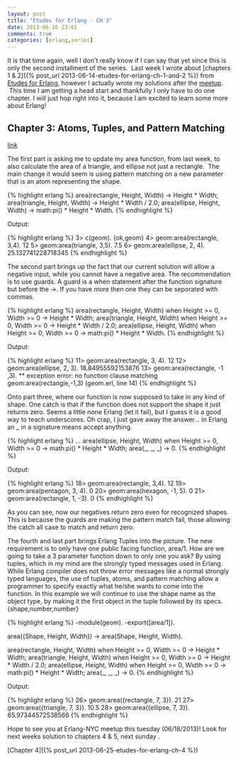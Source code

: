 ```yaml
---
layout: post
title: "Études for Erlang - CH 3"
date: 2013-06-16 23:01
comments: true
categories: [erlang,series]
---
```

It is that time again, well I don't really know if I can say that yet since this is only the second installment of the series.  Last week I wrote about [chapters 1 &amp; 2]({% post_url 2013-06-14-etudes-for-erlang-ch-1-and-2 %}) from <a href="http://chimera.labs.oreilly.com/books/1234000000726" target="_blank">Etudes for Erlang</a>, however I actually wrote my solutions after the <a href="http://www.meetup.com/Erlang-NYC/events/122174852/" target="_blank">meetup</a>.  This time I am getting a head start and thankfully I only have to do one chapter. I will just hop right into it, because I am excited to learn some more about Erlang!<!--more-->
<h2>Chapter 3: Atoms, Tuples, and Pattern Matching</h2>
<a href="http://chimera.labs.oreilly.com/books/1234000000726/ch03.html" target="_blank">link</a>

The first part is asking me to update my area function, from last week, to also calculate the area of a triangle, and ellipse not just a rectangle.  The main change it would seem is using pattern matching on a new parameter that is an atom representing the shape.

{% highlight erlang %}
area(rectangle, Height, Width) ->
	Height * Width;
area(triangle, Height, Width) ->
	Height * Width / 2.0;
area(ellipse, Height, Width) ->
	math:pi() * Height * Width.
{% endhighlight %}

Output:

{% highlight erlang %}
3> c(geom).
{ok,geom}
4> geom:area(rectangle, 3,4).
12
5> geom:area(triangle, 3,5).
7.5
6> geom:area(ellipse, 2, 4).
25.132741228718345
{% endhighlight %}

The second part brings up the fact that our current solution will allow a negative input, while you cannot have a negative area. The recommendation is to use guards. A guard is a when statement after the function signature but before the -&gt;. If you have more then one they can be seporated with commas.

{% highlight erlang %}
area(rectangle, Height, Width) when Height >= 0, Width >= 0 ->
	Height * Width;
area(triangle, Height, Width) when Height >= 0, Width >= 0  ->
	Height * Width / 2.0;
area(ellipse, Height, Width) when Height >= 0, Width >= 0  ->
	math:pi() * Height * Width.
{% endhighlight %}

Output:

{% highlight erlang %}
11> geom:area(rectangle, 3, 4).
12
12> geom:area(ellipse, 2, 3).
18.84955592153876
13> geom:area(rectangle, -1 ,3).
** exception error: no function clause matching geom:area(rectangle,-1,3) (geom.erl, line 14)
{% endhighlight %}

Onto part three, where our function is now supposed to take in any kind of shape. One catch is that if the function does not support the shape it just returns zero. Seems a little none Erlang (let it fail), but I guess it is a good way to teach underscores. Oh crap, I just gave away the answer... In Erlang an _ in a signature means accept anything.

{% highlight erlang %}
...
area(ellipse, Height, Width) when Height >= 0, Width >= 0  ->
	math:pi() * Height * Width;
area(_, _, _) ->
	0.
{% endhighlight %}

Output:

{% highlight erlang %}
18> geom:area(rectangle, 3,4).
12
19> geom:area(pentagon, 3, 4).
0
20> geom:area(hexagon, -1, 5).
0
21> geom:area(rectangle, 1, -3).
0
{% endhighlight %}

As you can see, now our negatives return zero even for recognized shapes. This is because the guards are making the pattern match fail, those allowing the catch all case to match and return zero.

The fourth and last part brings Erlang Tuples into the picture. The new requirement is to only have one public facing function, area/1. How are we going to take a 3 parameter function down to only one you ask? By using tuples, which in my mind are the strongly typed messages used in Erlang. While Erlang compiler does not throw error messages like a normal strongly typed languages, the use of tuples, atoms, and pattern matching allow a programmer to specify exactly what he/she wants to come into the function. In this example we will continue to use the shape name as the object type, by making it the first object in the tuple followed by its specs. {shape,number,number}

{% highlight erlang %}
-module(geom).
-export([area/1]).

area({Shape, Height, Width}) ->
	area(Shape, Height, Width).

area(rectangle, Height, Width) when Height >= 0, Width >= 0 ->
	Height * Width;
area(triangle, Height, Width) when Height >= 0, Width >= 0  ->
	Height * Width / 2.0;
area(ellipse, Height, Width) when Height >= 0, Width >= 0  ->
	math:pi() * Height * Width;
area(_, _, _) ->
	0.
{% endhighlight %}

Output:

{% highlight erlang %}
26> geom:area({rectangle, 7, 3}).
21
27> geom:area({triangle, 7, 3}).
10.5
28> geom:area({ellipse, 7, 3}).
65.97344572538566
{% endhighlight %}

Hope to see you at Erlang-NYC meetup this tuesday (06/18/2013)! Look for next weeks solution to chapters 4 &amp; 5, next sunday .

[Chapter 4]({% post_url 2013-06-25-etudes-for-erlang-ch-4 %})